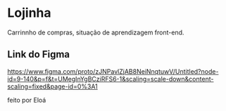 # Lojinha
Carrinnho de compras, situação de aprendizagem front-end.

## Link do Figma
https://www.figma.com/proto/zJNPavlZjAB8NeiNnqtuwV/Untitled?node-id=9-140&p=f&t=UMegInYgBCziRFS6-1&scaling=scale-down&content-scaling=fixed&page-id=0%3A1

feito por Eloá